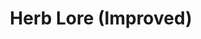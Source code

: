 ---
title: "Herb Lore (Improved)"
canonical: "skill/herb-lore-improved"
canonical_title: "Plant Loresheet"
lists:
    - plant-loresheet
tier: 2
osp_cost: 20
prerequisites: ["plant-loresheet/herb-lore"]
replacement: true
ladder: "herb-lore"
---